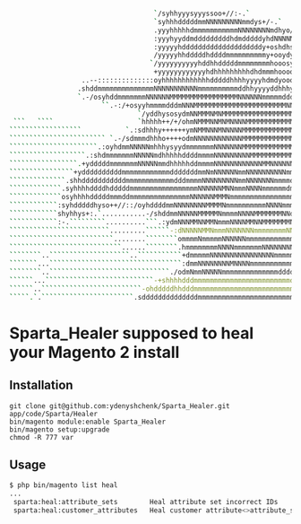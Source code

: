 ```sh

                                    `/syhhyyysyyyssoo+//:-.`
                                    `syhhhdddddmmNNNNNNNNNmmdys+/-.`
                                    .yyyhhhhhdmmmmmmmmmmmNNNNNNNNmdhyo/-.`
                                    :yyyhyyddmdddddddddhdmdddddyhdNNNNNNmhyo/-`
                                    :yyyyyhddddddddddddddddddddy+oshdhshdmNNmdy+-
                                    /yyyyyhhdddddhddddmmmmmmmmmmy+ooydyssyyyhhy-`
                                   `/yyyyyyyyyyhddhhdddddmmmmmmmmhooosyyysssss-
                                    +yyyyyyyyyyyyhdhhhhhhhhhdhdmmmhooooooosys.
                  ..--::::::::::::::oyhhhhhhhhhhhhdddddhhhhyyyyhdmdyoooooosyo
                 .shddmmmmmmmmmmmmmmNNNNNNNNNNNmmmmmmmmmmddhhyyyyddhhhyyhhhoo               ``
                 `.-/osyhddmmmmmmmNNNNNNMMMMMMMMMMMMMMMMMNNNNNNmmmmmddddddhs+              `
                       ``.-:/+osyyhmmmmdddmNNNMMMMMMMMMMMMMMMMMMMMMMMNNNNNmmdyso+/:--.`     ```
                                `/yddhysosydmNNMMMNMNMMMMMMMMMMMMMMMMMMMNNNNmmmmmmmmddhyso/:.````
 ```   ````                     `hhhhh++/+/ohmNMMMNNMNMNNNNMMMMMMMMMMMMNNmmmmmmmmmmmmmmmmmmddyo````
``````````````````           `.:sdhhhy++++++ymNMMNNNMNNNNNMMMMMMMMMMMMMNm/:://+++ooosssssssso+:`````
```````````````````````` `.-/sdmmmdhhho++++odmNNNNNNNNNNNNMMMMMMMMMMMMMNh                     ``````
``````````````````````.:oyhdmmNNNNNmhhhysyydmmmmmmmNNNNNNNMMMMMMMMMMMMMNo                     ``````
```````````````````.:shdmmmmmmmNNNNNmdhhhhhddddmmmmNNNNNNNNNMMMMMMMMMMMNs                      `````
`````````````````.+ydddddmmmmmmmNNNNNmmdhhhhhddmmmmNNNNNNNNNNNNMMNNNNNNms                      `````
````````````````+yddddddddddmmmmmmmmmmmmdddddddmmNmNNNNNNmmNNNNNNNNNNmmmy                       ````
``````````````.shhdddddddddddmmmmmmmmmmmmdddmmmmNNNNNNNNNmmNNNNNNNmmmmdms                        ```
`````````````.syhhhhddddhdddddmmmmmmmmmmmmmmmmmNNNNNNMNNmmmNNNNmmmmmmdmm/                          `
`````````````osyhhhhdddddmmmddmmmmmmmmmmmmmmmNNNNNNMMMNmmmmmmmmmmmmmmmmd`
````````````:syhdddddhyso++//::/oyhddddmmNNNNNNNNMMMMNmmmmmmmmmmNNNNmmm/
````````````shyhhys+:.`...........-/shddmmNNNNNMMMMMNmmmmNNNNMMMMMMMNNd.
````````````:-.`````````..........```.:ydmNNNMMNNMMNmmmNNNNMMNNMMMMMMMNh`
`````````````````````````.........``````-:dNNNNNMMNmmmNNNNNNNmmmmmmmmNNN+
``````````````````````````........````````ommmmNmmmmmNNNNNNmmmmmmmmmmmmmdo-`
````````````````````````````......````````.hmmmmmmmmNNNNmmmmmmmNNNNNNNNmmmmy::.
````````..````````````````````..```````````+dmmmmmNNNNNNNNNNNNNNNNmmmmmdddddddy-`
```````...`````````````````````````````````:dmmNNNNNNNNMNNNNmmmmmmmmmmmdddddddhhyo:`
````````..``````````````````````````````./odmNmmNNNNNmmmmmmmmmmmmmmddddddddhhhhhhhhhs:`
``````...```````````````````````````-+shhhhdddmmmmmmmmmmmmmmmmmmmmmmmmdddddddhhhhhhhdNh/`` `
``````..`````````````````````````-ohdddddhhdddmmmmmmmmmmmmmmmmmmmmmmmmmmmmmmddhhhhhhhdNNh+-````
`````.`.```````````````````````.sddddddddddddddmmmmmmmmmmmmmmmmmmmmmmmmmmmmmddddhhhhhhdmNmdy/.```
```

# Sparta_Healer supposed to heal your Magento 2 install

## Installation
```
git clone git@github.com:ydenyshchenk/Sparta_Healer.git app/code/Sparta/Healer
bin/magento module:enable Sparta_Healer
bin/magento setup:upgrade
chmod -R 777 var
```

## Usage
```sh
$ php bin/magento list heal
...
 sparta:heal:attribute_sets        Heal attribute set incorrect IDs
 sparta:heal:customer_attributes   Heal customer attribute<>attribute_set links
```
